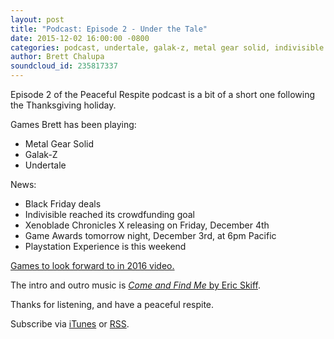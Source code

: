 ```yaml
---
layout: post
title: "Podcast: Episode 2 - Under the Tale"
date: 2015-12-02 16:00:00 -0800
categories: podcast, undertale, galak-z, metal gear solid, indivisible
author: Brett Chalupa
soundcloud_id: 235817337
---
```


Episode 2 of the Peaceful Respite podcast is a bit of a short one
following the Thanksgiving holiday.

Games Brett has been playing:

- Metal Gear Solid
- Galak-Z
- Undertale

News:

- Black Friday deals
- Indivisible reached its crowdfunding goal
- Xenoblade Chronicles X releasing on Friday, December 4th
- Game Awards tomorrow night, December 3rd, at 6pm Pacific
- Playstation Experience is this weekend

[Games to look forward to in 2016
video.](https://www.youtube.com/watch?v=cZRKd3o0Au0)

The intro and outro music is [_Come and Find Me_ by Eric
Skiff](https://soundcloud.com/eric-skiff/come-and-find-me).

Thanks for listening, and have a peaceful respite.

Subscribe via [iTunes](https://itunes.apple.com/us/podcast/peaceful-respite/id1062456619)
or [RSS](http://feeds.soundcloud.com/users/soundcloud:users:188515540/sounds.rss).
